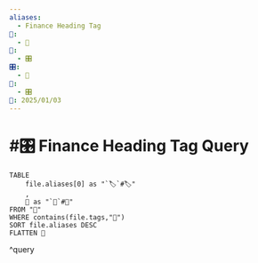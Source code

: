 ```yaml
---
aliases:
  - Finance Heading Tag
📁:
  - 🔢
🔢:
  - 🎛️
🎛️:
  - 💱
🔀:
  - 🎛️
📅: 2025/01/03
---
```

# #🎛️ Finance Heading Tag Query

```dataview
TABLE 
	file.aliases[0] as "`🏷️`#🏷️"
	,
	💱 as "`💱`#💱"
FROM "📁"
WHERE contains(file.tags,"💱")
SORT file.aliases DESC
FLATTEN 💱
```

^query